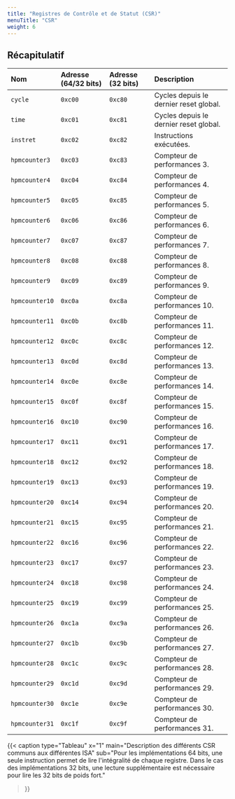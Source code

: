 ```yaml
---
title: "Registres de Contrôle et de Statut (CSR)"
menuTitle: "CSR"
weight: 6
---
```


## Récapitulatif

| Nom                     | Adresse (64/32 bits)  | Adresse (32 bits) |  Description                         |
|:------------------------|:----------------------|:------------------|:-------------------------------------|
| `cycle`                 | `0xc00`               | `0xc80`           | Cycles depuis le dernier reset global. |
| `time`                  | `0xc01`               | `0xc81`           | Cycles depuis le dernier reset global. |
| `instret`               | `0xc02`               | `0xc82`           | Instructions exécutées. |
| `hpmcounter3`           | `0xc03`               | `0xc83`           | Compteur de performances 3. |
| `hpmcounter4`           | `0xc04`               | `0xc84`           | Compteur de performances 4. |
| `hpmcounter5`           | `0xc05`               | `0xc85`           | Compteur de performances 5. |
| `hpmcounter6`           | `0xc06`               | `0xc86`           | Compteur de performances 6. |
| `hpmcounter7`           | `0xc07`               | `0xc87`           | Compteur de performances 7. |
| `hpmcounter8`           | `0xc08`               | `0xc88`           | Compteur de performances 8. |
| `hpmcounter9`           | `0xc09`               | `0xc89`           | Compteur de performances 9. |
| `hpmcounter10`          | `0xc0a`               | `0xc8a`           | Compteur de performances 10. |
| `hpmcounter11`          | `0xc0b`               | `0xc8b`           | Compteur de performances 11. |
| `hpmcounter12`          | `0xc0c`               | `0xc8c`           | Compteur de performances 12. |
| `hpmcounter13`          | `0xc0d`               | `0xc8d`           | Compteur de performances 13. |
| `hpmcounter14`          | `0xc0e`               | `0xc8e`           | Compteur de performances 14. |
| `hpmcounter15`          | `0xc0f`               | `0xc8f`           | Compteur de performances 15. |
| `hpmcounter16`          | `0xc10`               | `0xc90`           | Compteur de performances 16. |
| `hpmcounter17`          | `0xc11`               | `0xc91`           | Compteur de performances 17. |
| `hpmcounter18`          | `0xc12`               | `0xc92`           | Compteur de performances 18. |
| `hpmcounter19`          | `0xc13`               | `0xc93`           | Compteur de performances 19. |
| `hpmcounter20`          | `0xc14`               | `0xc94`           | Compteur de performances 20. |
| `hpmcounter21`          | `0xc15`               | `0xc95`           | Compteur de performances 21. |
| `hpmcounter22`          | `0xc16`               | `0xc96`           | Compteur de performances 22. |
| `hpmcounter23`          | `0xc17`               | `0xc97`           | Compteur de performances 23. |
| `hpmcounter24`          | `0xc18`               | `0xc98`           | Compteur de performances 24. |
| `hpmcounter25`          | `0xc19`               | `0xc99`           | Compteur de performances 25. |
| `hpmcounter26`          | `0xc1a`               | `0xc9a`           | Compteur de performances 26. |
| `hpmcounter27`          | `0xc1b`               | `0xc9b`           | Compteur de performances 27. |
| `hpmcounter28`          | `0xc1c`               | `0xc9c`           | Compteur de performances 28. |
| `hpmcounter29`          | `0xc1d`               | `0xc9d`           | Compteur de performances 29. |
| `hpmcounter30`          | `0xc1e`               | `0xc9e`           | Compteur de performances 30. |
| `hpmcounter31`          | `0xc1f`               | `0xc9f`           | Compteur de performances 31. |

{{< caption 
  type="Tableau" 
  x="1"
  main="Description des différents CSR communs aux différentes ISA"
  sub="Pour les implémentations 64 bits, une seule instruction permet de lire l'intégralité de chaque registre. Dans le cas des implémentations 32 bits, une lecture supplémentaire est nécessaire pour lire les 32 bits de poids fort."
>}}

